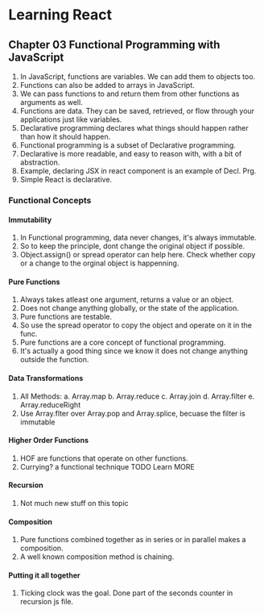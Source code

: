 # Learning React

## Chapter 03 Functional Programming with JavaScript

1. In JavaScript, functions are variables. We can add them to objects too.
2. Functions can also be added to arrays in JavaScript.
3. We can pass functions to and return them from other functions as arguments as well.
4. Functions are data. They can be saved, retrieved, or flow through your applications just like variables.
5. Declarative programming declares what things should happen rather than how it should happen.
6. Functional programming is a subset of Declarative programming.
7. Declarative is more readable, and easy to reason with, with a bit of abstraction.
8. Example, declaring JSX in react component is an example of Decl. Prg.
9. Simple React is declarative.

### Functional Concepts

#### Immutability

1. In Functional programming, data never changes, it's always immutable.
2. So to keep the principle, dont change the original object if possible.
3. Object.assign() or spread operator can help here. Check whether copy or a change to the orginal object is happenning.

#### Pure Functions

1. Always takes atleast one argument, returns a value or an object.
2. Does not change anything globally, or the state of the application.
3. Pure functions are testable.
4. So use the spread operator to copy the object and operate on it in the func.
5. Pure functions are a core concept of functional programming.
6. It's actually a good thing since we know it does not change anything outside the function.

#### Data Transformations

1. All Methods:
   a. Array.map
   b. Array.reduce
   c. Array.join
   d. Array.filter
   e. Array.reduceRight
2. Use Array.flter over Array.pop and Array.splice, becuase the filter is immutable

#### Higher Order Functions

1. HOF are functions that operate on other functions.
2. Currying? a functional technique TODO Learn MORE

#### Recursion

1. Not much new stuff on this topic

#### Composition

1. Pure functions combined together as in series or in parallel makes a composition.
2. A well known composition method is chaining.

#### Putting it all together

1. Ticking clock was the goal. Done part of the seconds counter in recursion js file.
